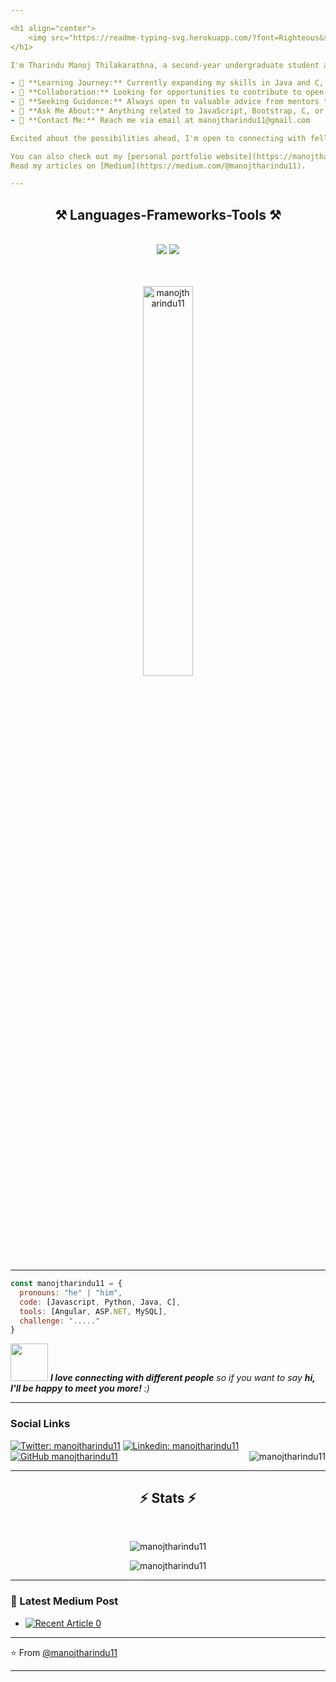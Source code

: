 ```yaml
---

<h1 align="center">
    <img src="https://readme-typing-svg.herokuapp.com/?font=Righteous&size=35&center=true&vCenter=true&width=500&height=70&duration=4000&lines=Hi+There!+👋;+I'm+Tharindu+Manoj!;" />
</h1>

I'm Tharindu Manoj Thilakarathna, a second-year undergraduate student at the University of Moratuwa, diving deep into the realm of IT.

- 🌱 **Learning Journey:** Currently expanding my skills in Java and C, with a strong foundation in JavaScript, Bootstrap, HTML, and CSS.
- 👯 **Collaboration:** Looking for opportunities to contribute to open-source projects, eager to collaborate with experienced developers, and make a positive impact on the tech community.
- 🤔 **Seeking Guidance:** Always open to valuable advice from mentors to guide my journey and accelerate my growth.
- 💬 **Ask Me About:** Anything related to JavaScript, Bootstrap, C, or Java — I'm here to help!
- 📧 **Contact Me:** Reach me via email at manojtharindu11@gmail.com

Excited about the possibilities ahead, I'm open to connecting with fellow developers, mentors, and anyone passionate about technology. Let's code, learn, and grow together! 🌟

You can also check out my [personal portfolio website](https://manojtharindu11.github.io/Personal_portfolio_website/) to learn more about my projects and experiences!  
Read my articles on [Medium](https://medium.com/@manojtharindu11).

---
```


<h2 align="center">⚒️ Languages-Frameworks-Tools ⚒️</h2>
<br/>
<div align="center">
    <!--<img src="https://skillicons.dev/icons?i=react,bootstrap,mui,html,css,vscode,github,figma,tailwind,git,r" />
    <img src="https://skillicons.dev/icons?i=nodejs,python,javascript,typescript,express,firebase,mongodb,c,java,nextjs,mysql,flask" /><br>-->
    <img src="https://skillicons.dev/icons?i=bootstrap,html,css,vscode,github,figma,git" />
    <img src="https://skillicons.dev/icons?i=python,javascript,typescript,firebase,mongodb,c,java,mysql" /><br>
</div>

<br/>
<br/>


<p align="center">
  <img align="center" width="40%" src="https://github-readme-stats.vercel.app/api/top-langs?username=manojtharindu11&show_icons=true&locale=en&layout=compact" alt="manojtharindu11" />
</p>

---

```javascript
const manojtharindu11 = {
  pronouns: "he" | "him",
  code: [Javascript, Python, Java, C],
  tools: [Angular, ASP.NET, MySQL],
  challenge: "....."
}
```

<img src="https://media.giphy.com/media/LnQjpWaON8nhr21vNW/giphy.gif" width="60"> <em><b>I love connecting with different people</b> so if you want to say <b>hi, I'll be happy to meet you more!</b> :)</em>

---

### Social Links
[![Twitter: manojtharindu11](https://img.shields.io/twitter/follow/manojtharindu11?style=social)](https://twitter.com/manojtharindu11)
[![Linkedin: manojtharindu11](https://img.shields.io/badge/-manojtharindu11-blue?style=flat-square&logo=Linkedin&logoColor=white&link=https://www.linkedin.com/in/manojtharindu11/)](https://www.linkedin.com/in/manojtharindu11/)
[![GitHub manojtharindu11](https://img.shields.io/github/followers/manojtharindu11?label=follow&style=social)](https://github.com/manojtharindu11)
<img align="right" src="https://komarev.com/ghpvc/?username=manojtharindu11&label=Profile%20views&color=0e75b6&style=flat" alt="manojtharindu11" />

---

<h2 align="center">⚡ Stats ⚡</h2>
<br>

<p align="center" >
  <img align="center" src="https://github-readme-stats.vercel.app/api?username=manojtharindu11&show_icons=true&locale=en" alt="manojtharindu11" />
</p>

<p align="center">
  <img align="center" src="https://github-readme-streak-stats.herokuapp.com/?user=manojtharindu11" alt="manojtharindu11" />
</p>

---

### 📝 Latest Medium Post
- <a target="_blank" href="https://github-readme-medium-recent-article.vercel.app/medium/@manojtharindu11/0"><img src="https://github-readme-medium-recent-article.vercel.app/medium/@manojtharindu11/0" alt="Recent Article 0"></a>
<!--- <a target="_blank" href="https://github-readme-medium-recent-article.vercel.app/medium/@manojtharindu11/1"><img src="https://github-readme-medium-recent-article.vercel.app/medium/@manojtharindu11/1" alt="Recent Article 1"></a>
- <a target="_blank" href="https://github-readme-medium-recent-article.vercel.app/medium/@manojtharindu11/2"><img src="https://github-readme-medium-recent-article.vercel.app/medium/@manojtharindu11/2" alt="Recent Article 2"></a> <br>-->

---

⭐️ From [@manojtharindu11](https://github.com/manojtharindu11)

---
